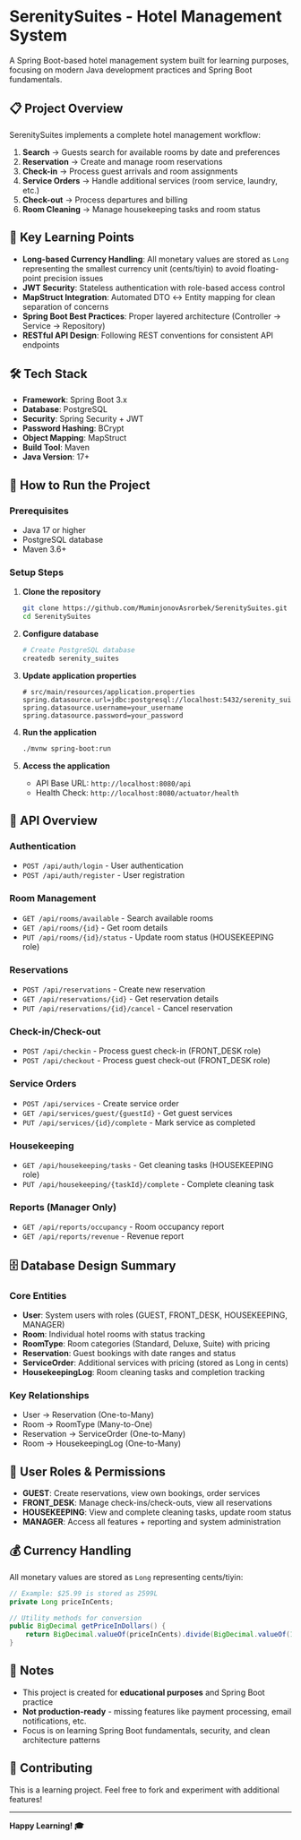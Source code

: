 # SerenitySuites - Hotel Management System

A Spring Boot-based hotel management system built for learning purposes, focusing on modern Java development practices and Spring Boot fundamentals.

## 📋 Project Overview

SerenitySuites implements a complete hotel management workflow:

1. **Search** → Guests search for available rooms by date and preferences
2. **Reservation** → Create and manage room reservations
3. **Check-in** → Process guest arrivals and room assignments
4. **Service Orders** → Handle additional services (room service, laundry, etc.)
5. **Check-out** → Process departures and billing
6. **Room Cleaning** → Manage housekeeping tasks and room status

## 🎯 Key Learning Points

- **Long-based Currency Handling**: All monetary values are stored as `Long` representing the smallest currency unit (cents/tiyin) to avoid floating-point precision issues
- **JWT Security**: Stateless authentication with role-based access control
- **MapStruct Integration**: Automated DTO ↔ Entity mapping for clean separation of concerns
- **Spring Boot Best Practices**: Proper layered architecture (Controller → Service → Repository)
- **RESTful API Design**: Following REST conventions for consistent API endpoints

## 🛠️ Tech Stack

- **Framework**: Spring Boot 3.x
- **Database**: PostgreSQL
- **Security**: Spring Security + JWT
- **Password Hashing**: BCrypt
- **Object Mapping**: MapStruct
- **Build Tool**: Maven
- **Java Version**: 17+

## 🚀 How to Run the Project

### Prerequisites
- Java 17 or higher
- PostgreSQL database
- Maven 3.6+

### Setup Steps

1. **Clone the repository**
   ```bash
   git clone https://github.com/MuminjonovAsrorbek/SerenitySuites.git
   cd SerenitySuites
   ```

2. **Configure database**
   ```bash
   # Create PostgreSQL database
   createdb serenity_suites
   ```

3. **Update application properties**
   ```properties
   # src/main/resources/application.properties
   spring.datasource.url=jdbc:postgresql://localhost:5432/serenity_suites
   spring.datasource.username=your_username
   spring.datasource.password=your_password
   ```

4. **Run the application**
   ```bash
   ./mvnw spring-boot:run
   ```

5. **Access the application**
   - API Base URL: `http://localhost:8080/api`
   - Health Check: `http://localhost:8080/actuator/health`

## 🔗 API Overview

### Authentication
- `POST /api/auth/login` - User authentication
- `POST /api/auth/register` - User registration

### Room Management
- `GET /api/rooms/available` - Search available rooms
- `GET /api/rooms/{id}` - Get room details
- `PUT /api/rooms/{id}/status` - Update room status (HOUSEKEEPING role)

### Reservations
- `POST /api/reservations` - Create new reservation
- `GET /api/reservations/{id}` - Get reservation details
- `PUT /api/reservations/{id}/cancel` - Cancel reservation

### Check-in/Check-out
- `POST /api/checkin` - Process guest check-in (FRONT_DESK role)
- `POST /api/checkout` - Process guest check-out (FRONT_DESK role)

### Service Orders
- `POST /api/services` - Create service order
- `GET /api/services/guest/{guestId}` - Get guest services
- `PUT /api/services/{id}/complete` - Mark service as completed

### Housekeeping
- `GET /api/housekeeping/tasks` - Get cleaning tasks (HOUSEKEEPING role)
- `PUT /api/housekeeping/{taskId}/complete` - Complete cleaning task

### Reports (Manager Only)
- `GET /api/reports/occupancy` - Room occupancy report
- `GET /api/reports/revenue` - Revenue report

## 🗄️ Database Design Summary

### Core Entities

- **User**: System users with roles (GUEST, FRONT_DESK, HOUSEKEEPING, MANAGER)
- **Room**: Individual hotel rooms with status tracking
- **RoomType**: Room categories (Standard, Deluxe, Suite) with pricing
- **Reservation**: Guest bookings with date ranges and status
- **ServiceOrder**: Additional services with pricing (stored as Long in cents)
- **HousekeepingLog**: Room cleaning tasks and completion tracking

### Key Relationships
- User → Reservation (One-to-Many)
- Room → RoomType (Many-to-One)
- Reservation → ServiceOrder (One-to-Many)
- Room → HousekeepingLog (One-to-Many)

## 🔐 User Roles & Permissions

- **GUEST**: Create reservations, view own bookings, order services
- **FRONT_DESK**: Manage check-ins/check-outs, view all reservations
- **HOUSEKEEPING**: View and complete cleaning tasks, update room status
- **MANAGER**: Access all features + reporting and system administration

## 💰 Currency Handling

All monetary values are stored as `Long` representing cents/tiyin:
```java
// Example: $25.99 is stored as 2599L
private Long priceInCents;

// Utility methods for conversion
public BigDecimal getPriceInDollars() {
    return BigDecimal.valueOf(priceInCents).divide(BigDecimal.valueOf(100));
}
```

## 📝 Notes

- This project is created for **educational purposes** and Spring Boot practice
- **Not production-ready** - missing features like payment processing, email notifications, etc.
- Focus is on learning Spring Boot fundamentals, security, and clean architecture patterns

## 🤝 Contributing

This is a learning project. Feel free to fork and experiment with additional features!

---

**Happy Learning! 🎓**
